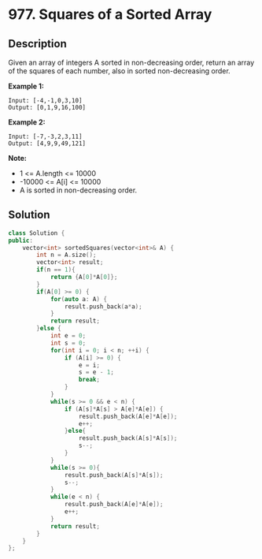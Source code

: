 # 977. Squares of a Sorted Array

## Description

Given an array of integers A sorted in non-decreasing order, return an array of the squares of each number, also in sorted non-decreasing order.

**Example 1:**

```
Input: [-4,-1,0,3,10]
Output: [0,1,9,16,100]
```

**Example 2:**

```
Input: [-7,-3,2,3,11]
Output: [4,9,9,49,121]
```

**Note:**

* 1 <= A.length <= 10000
* -10000 <= A[i] <= 10000
* A is sorted in non-decreasing order.

## Solution

```cpp
class Solution {
public:
    vector<int> sortedSquares(vector<int>& A) {
        int n = A.size();
        vector<int> result;
        if(n == 1){
            return {A[0]*A[0]};
        }
        if(A[0] >= 0) {
            for(auto a: A) {
                result.push_back(a*a);
            }
            return result;
        }else {
            int e = 0;
            int s = 0;
            for(int i = 0; i < n; ++i) {
                if (A[i] >= 0) {
                    e = i;
                    s = e - 1;
                    break;
                }
            }
            while(s >= 0 && e < n) {
                if (A[s]*A[s] > A[e]*A[e]) {
                    result.push_back(A[e]*A[e]);
                    e++;
                }else{
                    result.push_back(A[s]*A[s]);
                    s--;
                }
            }
            while(s >= 0){
                result.push_back(A[s]*A[s]);
                s--;
            }
            while(e < n) {
                result.push_back(A[e]*A[e]);
                e++;
            }
            return result;
        }
    }
};
```